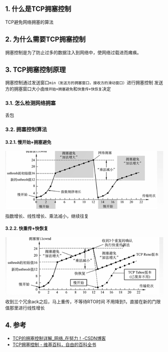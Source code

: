 ## 1. 什么是TCP拥塞控制
TCP避免网络拥塞的算法
## 2. 为什么需要TCP拥塞控制
拥塞控制是为了防止过多的数据注入到网络中，使网络过载进而瘫痪。
## 3. TCP拥塞控制原理
拥塞控制通过发送窗口`min（发送方的拥塞窗口，接收方的滑动窗口）`进行拥塞控制
发送方的拥塞窗口大小由`慢开始+拥塞避免`和`快重传+快恢复`决定
### 3.1. 怎么检测网络拥塞
丢包
### 3.2. 拥塞控制算法
#### 3.2.1. 慢开始+拥塞避免
![](https://raw.githubusercontent.com/TDoct/images/master/img/20200228214450.png)
指数增长、线性增长、乘法减小，继续往复



#### 3.2.2. 快重传+快恢复
![](https://raw.githubusercontent.com/TDoct/images/master/img/20200228214500.png)
收到三个冗余ack之后，马上重传，不等待RTO时间
不用降到1，直接在新的门限值那里进行线性增长
## 4. 参考
- [TCP的拥塞控制详解\_网络\_在努力！\-CSDN博客](https://blog.csdn.net/violet_echo_0908/article/details/51897033)
- [TCP拥塞控制 \- 维基百科，自由的百科全书](https://zh.wikipedia.org/wiki/TCP%E6%8B%A5%E5%A1%9E%E6%8E%A7%E5%88%B6#%E6%8B%A5%E5%A1%9E%E7%AA%97%E5%8F%A3)